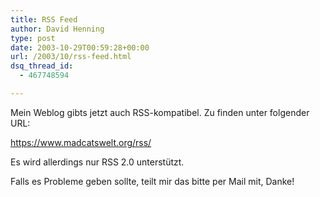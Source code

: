 ```yaml
---
title: RSS Feed
author: David Henning
type: post
date: 2003-10-29T00:59:28+00:00
url: /2003/10/rss-feed.html
dsq_thread_id:
  - 467748594

---
```

Mein Weblog gibts jetzt auch RSS-kompatibel. Zu finden unter folgender URL:
  
<https://www.madcatswelt.org/rss/>

Es wird allerdings nur RSS 2.0 unterstützt.
  
Falls es Probleme geben sollte, teilt mir das bitte per Mail mit, Danke!